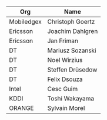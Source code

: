 | Org                    | Name                                                |
| -----------------------| ----------------------------------------------------|
|Mobiledgex              | Christoph Goertz                                   |
|Ericsson                | Joachim Dahlgren                                   |
|Ericsson                | Jan Friman                                         |                                        
|DT                      | Mariusz Sozanski                                   |
|DT                      | Noel Wirzius                                       |
|DT                      | Steffen Drüsedow                                   |
|DT                      | Felix Dsouza                                       |
|Intel                   | Cesc Guim                                          |
|KDDI                    | Toshi Wakayama                                     |
|ORANGE                  | Sylvain Morel                                      |
